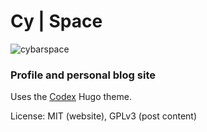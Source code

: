 # Cy | Space

![cybarspace](https://user-images.githubusercontent.com/50134239/110678729-d5973700-8200-11eb-9b92-da88f58f37af.png)

### Profile and personal blog site

Uses the [Codex](https://themes.gohugo.io/hugo-theme-codex/) Hugo theme.

License: MIT (website), GPLv3 (post content)
